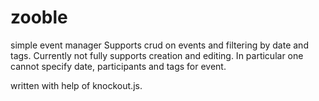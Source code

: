 zooble
======
simple event manager
Supports crud on events and filtering by date and tags.
Currently not fully supports creation and editing.
In particular one cannot specify date, participants and tags for event.

written with help of knockout.js.

